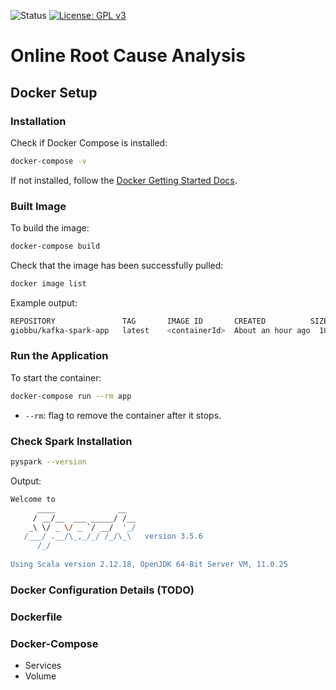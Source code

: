 ![Status](https://img.shields.io/badge/status-development-orange)
[![License: GPL v3](https://img.shields.io/badge/License-GPLv3-blue.svg)](https://www.gnu.org/licenses/gpl-3.0)
# Online Root Cause Analysis

## Docker Setup

### Installation

Check if Docker Compose is installed:
```bash
docker-compose -v
```
If not installed, follow the [Docker Getting Started Docs](https://www.docker.com/get-started/).

### Built Image

To build the image:

```bash
docker-compose build
```

Check that the image has been successfully pulled:

```bash
docker image list
```

Example output:

```bash
REPOSITORY               TAG       IMAGE ID       CREATED          SIZE
giobbu/kafka-spark-app   latest    <containerId>  About an hour ago  10.6GB
```
### Run the Application

To start the container:

```bash
docker-compose run --rm app
```
* `--rm`: flag to remove the container after it stops.

### Check Spark Installation
```bash
pyspark --version
```
Output:
```bash
Welcome to
      ____              __
     / __/__  ___ _____/ /__
    _\ \/ _ \/ _ `/ __/  '_/
   /___/ .__/\_,_/_/ /_/\_\   version 3.5.6
      /_/
                        
Using Scala version 2.12.18, OpenJDK 64-Bit Server VM, 11.0.25
```

### Docker Configuration Details (TODO)

### Dockerfile

### Docker-Compose 
* Services
* Volume